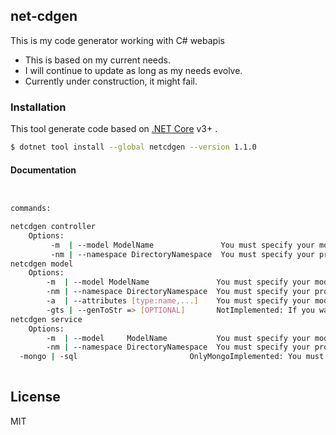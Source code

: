 ## net-cdgen
This is my code generator working with C# webapis

  - This is based on my current needs.
  - I will continue to update as long as my needs evolve.
  - Currently under construction, it might fail.

### Installation

This tool generate code based on [.NET Core](https://nodejs.org/) v3+ .

```sh
$ dotnet tool install --global netcdgen --version 1.1.0
```

#### Documentation
```sh


commands:

netcdgen controller
    Options:
         -m  | --model ModelName               You must specify your model name ex: User.
         -nm | --namespace DirectoryNamespace  You must specify your projects namespace ex: myWebApi.
netcdgen model 
    Options: 
        -m  | --model ModelName               You must specify your model name ex: User.
        -nm | --namespace DirectoryNamespace  You must specify your projects namespace ex: myWebApi.
        -a  | --attributes [type:name,...]    You must specify your model attributes in an array where type = [int,string,bool,...] and name = yourpropertyname.
        -gts | --genToStr => [OPTIONAL]       NotImplemented: If you want to generate a toStringMethod
netcdgen service
    Options: 
        -m  | --model     ModelName           You must specify your model name ex: User.
        -nm | --namespace DirectoryNamespace  You must specify your projects namespace ex: myWebApi.
  -mongo | -sql                         OnlyMongoImplemented: You must specify type of service.
  
```


License
----

MIT

